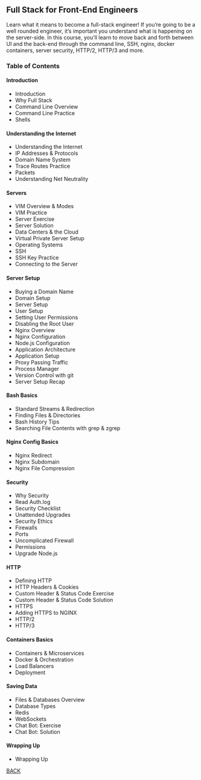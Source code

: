 ## Full Stack for Front-End Engineers

Learn what it means to become a full-stack engineer! If you’re going to be a well rounded engineer, it’s important you understand what is happening on the server-side. In this course, you'll learn to move back and forth between UI and the back-end through the command line, SSH, nginx, docker containers, server security, HTTP/2, HTTP/3 and more.

<!-- Course Slides (https://docs.google.com/presentation/d/1Mvf_rOFz1wZeH1irajJqhRQgzid7BkqJBd8wigpz39M/edit?usp=sharing) -->

### Table of Contents
#### Introduction
- Introduction
- Why Full Stack
- Command Line Overview
- Command Line Practice
- Shells

#### Understanding the Internet
- Understanding the Internet
- IP Addresses & Protocols
- Domain Name System
- Trace Routes Practice
- Packets
- Understanding Net Neutrality

#### Servers
- VIM Overview & Modes
- VIM Practice
- Server Exercise
- Server Solution
- Data Centers & the Cloud
- Virtual Private Server Setup
- Operating Systems
- SSH
- SSH Key Practice
- Connecting to the Server

#### Server Setup
- Buying a Domain Name
- Domain Setup
- Server Setup
- User Setup
- Setting User Permissions
- Disabling the Root User
- Nginx Overview
- Nginx Configuration
- Node.js Configuration
- Application Architecture
- Application Setup
- Proxy Passing Traffic
- Process Manager
- Version Control with git
- Server Setup Recap

#### Bash Basics
- Standard Streams & Redirection
- Finding Files & Directories
- Bash History Tips
- Searching File Contents with grep & zgrep

#### Nginx Config Basics
- Nginx Redirect
- Nginx Subdomain
- Nginx File Compression

#### Security
- Why Security
- Read Auth.log
- Security Checklist
- Unattended Upgrades
- Security Ethics
- Firewalls
- Ports
- Uncomplicated Firewall
- Permissions
- Upgrade Node.js

#### HTTP
- Defining HTTP
- HTTP Headers & Cookies
- Custom Header & Status Code Exercise
- Custom Header & Status Code Solution
- HTTPS
- Adding HTTPS to NGINX
- HTTP/2
- HTTP/3

#### Containers Basics
- Containers & Microservices
- Docker & Orchestration
- Load Balancers
- Deployment

#### Saving Data
- Files & Databases Overview
- Database Types
- Redis
- WebSockets
- Chat Bot: Exercise
- Chat Bot: Solution

#### Wrapping Up
- Wrapping Up

[BACK](./README.md)